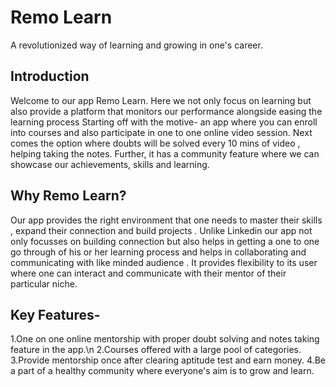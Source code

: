 # Remo Learn 
A revolutionized way of learning and growing in one's career.

## Introduction
Welcome to our app Remo Learn. Here we not only focus on learning but also provide a platform that monitors our performance alongside easing the learning process
Starting off with the motive- an app where you can enroll into courses and also participate in one to one online video session. 
Next comes the option where doubts will be solved every 10 mins of video , helping taking the notes. 
Further, it has a community feature where we can showcase  our achievements, skills and learning.

## Why Remo Learn?
Our app provides the right environment that one needs to master their skills , expand their connection and build projects . Unlike Linkedin our app not only focusses on building connection but also helps in getting a one to one go through of his or her learning process and helps in collaborating and communicating with like minded audience .
It provides flexibility to its user where one can interact and communicate with their mentor of their particular niche.

## Key Features-
1.One on one online mentorship with proper doubt solving and notes taking feature in the app.\n
2.Courses offered with a large pool of categories.
3.Provide mentorship once after clearing aptitude test and earn money.
4.Be a part of a healthy community where everyone's aim is to grow and learn.

